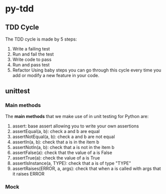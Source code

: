 # py-tdd

## TDD Cycle


The TDD cycle is made by 5 steps:

1. Write a failing test
2. Run and fail the test
3. Write code to pass
4. Run and pass test
5. Refactor
Using baby steps you can go through this cycle every time you add or modify a new feature in your code.


## unittest

### Main methods

The **main methods** that we make use of in unit testing for Python are:

1. assert: base assert allowing you to write your own assertions
2. assertEqual(a, b): check a and b are equal
3. assertNotEqual(a, b): check a and b are not equal
4. assertIn(a, b): check that a is in the item b
5. assertNotIn(a, b): check that a is not in the item b
6. assertFalse(a): check that the value of a is False
7. assertTrue(a): check the value of a is True
8. assertIsInstance(a, TYPE): check that a is of type "TYPE"
9. assertRaises(ERROR, a, args): check that when a is called with args that it raises ERROR

### Mock